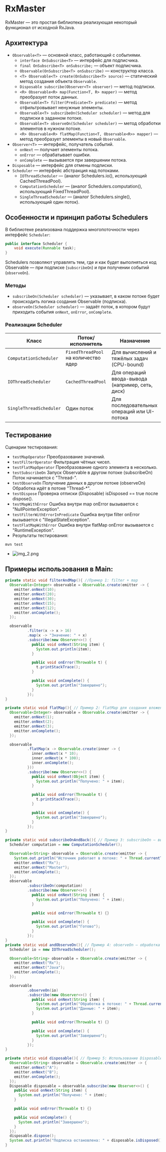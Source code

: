 # RxMaster

RxMaster — это простая библиотека реализующая некоторый функционал от исходной RxJava.

## Архитектура

- `Observable<T>` — основной класс, работающий с событиями.
    - `interface OnSubscribe<T>` — интерфейс для подписчика.
    - `final OnSubscribe<T> onSubscribe;` — объект подписчика.
    - `Observable(OnSubscribe<T> onSubscribe)` — конструктор класса.
    - `<T> Observable<T> create(OnSubscribe<T> source)` — статический метод создания объекта `Observable`.
    - `Disposable subscribe(Observer<T> observer)` — метод подписки.
    - `<R> Observable<R> map(Function<T, R> mapper)` — метод преобразует поток данных.
    - `Observable<T> filter(Predicate<T> predicate)` — метод отфильтровывает ненужные элементы.
    - `Observable<T> subscribeOn(Scheduler scheduler)` — метод для подписки в заданном потоке.
    - `Observable<T> observeOn(Scheduler scheduler)` — метод обработки элементов в нужном потоке.
    - `<R> Observable<R> flatMap(Function<T, Observable<R>> mapper)` — метод преобразует элементы в новый `Observable`.
- `Observer<T>` — интерфейс, получатель событий. 
    - `onNext` — получает элементы потока.
    - `onError` — обрабатывает ошибки.
    - `onComplete` — вызывается при завершении потока.
- `Disposable` — интерфейс для отмены подписки.
- `Scheduler` — интерфейс абстракция над потоками.
    - `IOThreadScheduler` — (аналог Schedulers.io(), использующий CachedThreadPool).
    - `ComputationScheduler` — (аналог Schedulers.computation(), использующий FixedThreadPool).
    - `SingleThreadScheduler` — (аналог Schedulers.single(), использующий один поток).

## Особенности и принцип работы Schedulers

В библиотеке реализована поддержка многопоточности через интерфейс `Scheduler`:

```java
public interface Scheduler {
    void execute(Runnable task);
}
```

Schedulers позволяют управлять тем, где и как будет выполняться код Observable — при подписке (`subscribeOn`) и при получении событий (`observeOn`).

### Методы

- `subscribeOn(Scheduler scheduler)` — указывает, в каком потоке будет происходить логика создания Observable (подписка).
- `observeOn(Scheduler scheduler)` — задаёт поток, в котором будут приходить события `onNext`, `onError`, `onComplete`.

### Реализации Scheduler

| Класс                   | Поток/исполнитель                        | Назначение                                      |
|------------------------|------------------------------------------|-------------------------------------------------|
| `ComputationScheduler` | `FixedThreadPool` на количество ядер     | Для вычислений и тяжёлых задач (CPU-bound)      |
| `IOThreadScheduler`    | `CachedThreadPool`                       | Для операций ввода-вывода (например, сеть, диск)|
| `SingleThreadScheduler`| Один поток                                | Для последовательных операций или UI-потока     |


## Тестирование
Сценарии тестирования:
- `testMapOperator` Преобразование значений.
- `testFilterOperator`	Фильтрация чётных чисел.
- `testFlatMapOperator`	Преобразование одного элемента в несколько.
- `testSubscribeOn`	Запуск Observable в другом потоке (subscribeOn)	Поток начинается с "Thread-".
- `testObserveOn`	Получение данных в другом потоке (observeOn)	Обработка идёт в потоке "Thread-*".
- `testDispose`	Проверка отписки (Disposable)	isDisposed == true после dispose().
- `testMapWithError`	Ошибка внутри map	onError вызывается с "NullPointerException".
- `testFilterWithErrorInPredicate`	Ошибка внутри filter	onError вызывается с "IllegalStateException".
- `testFlatMapWithError`	Ошибка внутри flatMap	onError вызывается с "RuntimeException".
- Результаты тестирования:
```shell
mvn test
```
- ![img_2.png](img_2.png)

## Примеры использования в Main:
```java
private static void filterAndMap(){ //Пример 1: filter + map
  Observable<Integer> observable = Observable.create(emitter -> {
    emitter.onNext(10);
    emitter.onNext(20);
    emitter.onNext(30);
    emitter.onNext(15);
    emitter.onNext(12);
    emitter.onComplete();
  });

  observable
          .filter(x -> x > 16)
          .map(x -> "Значение: " + x)
          .subscribe(new Observer<>() {
            public void onNext(String item) {
              System.out.println(item);
            }

            public void onError(Throwable t) {
              t.printStackTrace();
            }

            public void onComplete() {
              System.out.println("Завершено");
            }
          });
}

private static void flatMap(){ // Пример 2: flatMap для создания вложенных потоков
  Observable<Integer> observable = Observable.create(emitter -> {
    emitter.onNext(1);
    emitter.onNext(2);
    emitter.onNext(3);
    emitter.onComplete();
  });

  observable
          .flatMap(x -> Observable.create(inner -> {
            inner.onNext(x * 10);
            inner.onNext(x * 100);
            inner.onComplete();
          }))
          .subscribe(new Observer<>() {
            public void onNext(Object item) {
              System.out.println("Получено: " + item);
            }

            public void onError(Throwable t) {
              t.printStackTrace();
            }

            public void onComplete() {
              System.out.println("Завершено");
            }
          });
}

private static void subscribeOnAndBack(){ // Пример 3: subscribeOn — выполнение в фоновом потоке
  Scheduler computation = new ComputationScheduler();

  Observable<String> observable = Observable.create(emitter -> {
    System.out.println("Источник работает в потоке: " + Thread.currentThread().getName());
    emitter.onNext("Rx");
    emitter.onNext("Master");
    emitter.onComplete();
  });
  observable
          .subscribeOn(computation)
          .subscribe(new Observer<>() {
            public void onNext(String item) {
              System.out.println("Получено: " + item);
            }

            public void onError(Throwable t) {}

            public void onComplete() {
              System.out.println("Готово");
            }
          });
}
private static void andObserveOn(){ // Пример 4: observeOn — обработка в другом потоке
  Scheduler io = new IOThreadScheduler();

  Observable<String> observable = Observable.create(emitter -> {
    emitter.onNext("Rx");
    emitter.onNext("Java");
    emitter.onComplete();
  });

  observable
          .observeOn(io)
          .subscribe(new Observer<>() {
            public void onNext(String item) {
              System.out.println("Обработка в потоке: " + Thread.currentThread().getName());
              System.out.println("Данные: " + item);
            }

            public void onError(Throwable t) {}

            public void onComplete() {
              System.out.println("Завершено");
            }
          });
}

private static void disposable(){ // Пример 5: Использование Disposable
  Observable<String> observable = Observable.create(emitter -> {
    emitter.onNext("A");
    emitter.onNext("B");
    emitter.onComplete();
  });
  Disposable disposable = observable.subscribe(new Observer<>() {
    public void onNext(String item) {
      System.out.println("Получено: " + item);
    }

    public void onError(Throwable t) {}

    public void onComplete() {
      System.out.println("Завершено");
    }
  });
  disposable.dispose();
  System.out.println("Подписка остановлена: " + disposable.isDisposed());
}
```
